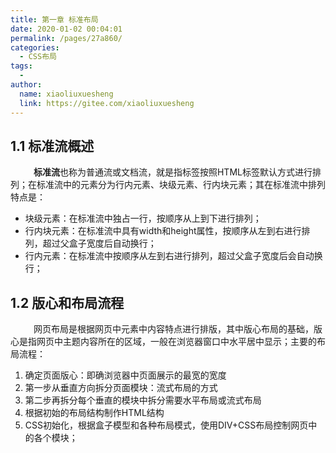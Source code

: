 ```yaml
---
title: 第一章 标准布局
date: 2020-01-02 00:04:01
permalink: /pages/27a860/
categories:
  - CSS布局
tags:
  - 
author: 
  name: xiaoliuxuesheng
  link: https://gitee.com/xiaoliuxuesheng
---
```


## 1.1 标准流概述

<span style="margin-left: 33px;">&nbsp;</span>**标准流**也称为普通流或文档流，就是指标签按照HTML标签默认方式进行排列；在标准流中的元素分为行内元素、块级元素、行内块元素；其在标准流中排列特点是：

- 块级元素：在标准流中独占一行，按顺序从上到下进行排列；
- 行内块元素：在标准流中具有width和height属性，按顺序从左到右进行排列，超过父盒子宽度后自动换行；
- 行内元素：在标准流中按顺序从左到右进行排列，超过父盒子宽度后会自动换行；

## 1.2 版心和布局流程

<span style="margin-left: 33px;">&nbsp;</span>网页布局是根据网页中元素中内容特点进行排版，其中版心布局的基础，版心是指网页中主题内容所在的区域，一般在浏览器窗口中水平居中显示；主要的布局流程：

1. 确定页面版心：即确浏览器中页面展示的最宽的宽度
2. 第一步从垂直方向拆分页面模块：流式布局的方式
3. 第二步再拆分每个垂直的模块中拆分需要水平布局或流式布局
4. 根据初始的布局结构制作HTML结构
5. CSS初始化，根据盒子模型和各种布局模式，使用DIV+CSS布局控制网页中的各个模块；
